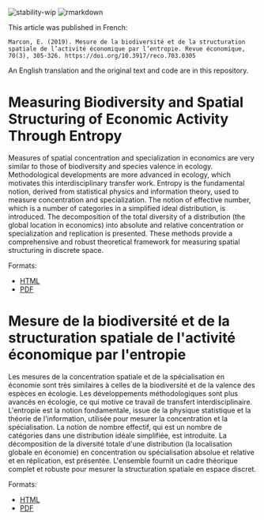 ![stability-wip](https://img.shields.io/badge/lifecycle-stable-brightgreen.svg)
![rmarkdown](https://github.com/EricMarcon/EricMarcon/Revue-Economique-2019/workflows/rmarkdown/badge.svg)

This article was published in French:

    Marcon, E. (2019). Mesure de la biodiversité et de la structuration spatiale de l’activité économique par l’entropie. Revue économique, 70(3), 305‑326. https://doi.org/10.3917/reco.703.0305

An English translation and the original text and code are in this repository.


# Measuring Biodiversity and Spatial Structuring of Economic Activity Through Entropy

Measures of spatial concentration and specialization in economics are very similar to those of biodiversity and species valence in ecology. Methodological developments are more advanced in ecology, which motivates this interdisciplinary transfer work. Entropy is the fundamental notion, derived from statistical physics and information theory, used to measure concentration and specialization. The notion of effective number, which is a number of categories in a simplified ideal distribution, is introduced. The decomposition of the total diversity of a distribution (the global location in economics) into absolute and relative concentration or specialization and replication is presented. These methods provide a comprehensive and robust theoretical framework for measuring spatial structuring in discrete space.

Formats:

- [HTML](https://EricMarcon.github.io/Revue-Economique-2019/Revue-Economique-2019.en.html)
- [PDF](https://EricMarcon.github.io/Revue-Economique-2019/Revue-Economique-2019.en.pdf)



# Mesure de la biodiversité et de la structuration spatiale de l'activité économique par l'entropie

Les mesures de la concentration spatiale et de la spécialisation en économie sont très similaires à celles de la biodiversité et de la valence des espèces en écologie. Les développements méthodologiques sont plus avancés en écologie, ce qui motive ce travail de transfert interdisciplinaire. L'entropie est la notion fondamentale, issue de la physique statistique et la théorie de l'information, utilisée pour mesurer la concentration et la spécialisation. La notion de nombre effectif, qui est un nombre de catégories dans une distribution idéale simplifiée, est introduite. La décomposition de la diversité totale d'une distribution (la localisation globale en économie) en concentration ou spécialisation absolue et relative et en réplication, est présentée. L'ensemble fournit un cadre théorique complet et robuste pour mesurer la structuration spatiale en espace discret.

Formats:

- [HTML](https://EricMarcon.github.io/Revue-Economique-2019/Revue-Economique-2019.html)
- [PDF](https://EricMarcon.github.io/Revue-Economique-2019/Revue-Economique-2019.pdf)



